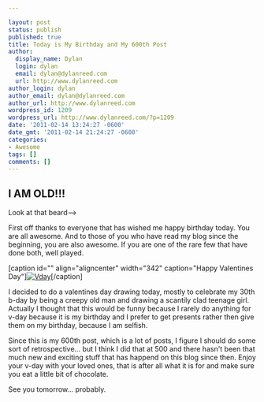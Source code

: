 ```yaml
---

layout: post
status: publish
published: true
title: Today is My Birthday and My 600th Post
author:
  display_name: Dylan
  login: dylan
  email: dylan@dylanreed.com
  url: http://www.dylanreed.com
author_login: dylan
author_email: dylan@dylanreed.com
author_url: http://www.dylanreed.com
wordpress_id: 1209
wordpress_url: http://www.dylanreed.com/?p=1209
date: '2011-02-14 13:24:27 -0600'
date_gmt: '2011-02-14 21:24:27 -0600'
categories:
- Awesome
tags: []
comments: []
---
```


## I AM OLD!!!

  
Look at that beard-->

First off thanks to everyone that has wished me happy birthday today. You are all awesome. And to those of you who have read my blog since the beginning, you are also awesome. If you are one of the rare few that have done both, well played.

[caption id="" align="aligncenter" width="342" caption="Happy Valentines Day"][![][1]][2][/caption]

   [1]: http://fancycadaver.com/wp-content/uploads/2011/02/vdaycolor.jpg (Vday)
   [2]: http://fancycadaver.com/2011/02/14/happy-valentines-day/

I decided to do a valentines day drawing today, mostly to celebrate my 30th b-day by being a creepy old man and drawing a scantily clad teenage girl. Actually I thought that this would be funny because I rarely do anything for v-day because it is my birthday and I prefer to get presents rather then give them on my birthday, because I am selfish.

Since this is my 600th post, which is a lot of posts, I figure I should do some sort of retrospective... but I think I did that at 500 and there hasn't been that much new and exciting stuff that has happend on this blog since then. Enjoy your v-day with your loved ones, that is after all what it is for and make sure you eat a little bit of chocolate.

See you tomorrow... probably.
